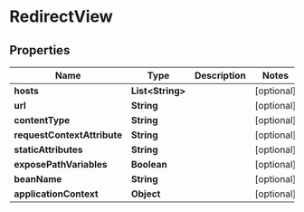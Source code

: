 

# RedirectView

## Properties

Name | Type | Description | Notes
------------ | ------------- | ------------- | -------------
**hosts** | **List&lt;String&gt;** |  |  [optional]
**url** | **String** |  |  [optional]
**contentType** | **String** |  |  [optional]
**requestContextAttribute** | **String** |  |  [optional]
**staticAttributes** | **String** |  |  [optional]
**exposePathVariables** | **Boolean** |  |  [optional]
**beanName** | **String** |  |  [optional]
**applicationContext** | **Object** |  |  [optional]



